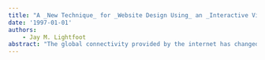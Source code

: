 ```yaml
---
title: "A _New Technique_ for _Website Design Using_ an _Interactive Visualization Hypertext Tool_"
date: '1997-01-01'
authors: 
    - Jay M. Lightfoot
abstract: "The global connectivity provided by the internet has changed the way organizations do business. One such change is the use of corporate websites to advertise products and promote customer good-will. Current website design techniques are inadequate for the creation and maintenance of effective sites. A new technique is described and demonstrated by this paper. The technique uses the NoteCards hypertext software environment. Using the technique results in websites that are easier to maintain and easier to use."
---
```


